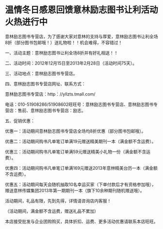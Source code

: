 # 温情冬日感恩回馈意林励志图书让利活动火热进行中

意林励志图书专营店，为了感谢大家对意林的支持与厚爱，意林励志图书让利全场8折（部分图书包邮哦！）送礼物啦！！机会难得，不容错过！

一、活动主题：意林励志图书让利全场8折并有好礼相送！！

二、活动时间：2012年12月15日至2013年2月28日（活动时间75天）。

三、活动地点：意林励志图书专营店。

四、意林励志图书专营店网址、联系方式：

意林励志图书专营店：http：//yllzts.tmall.com/

电话：010-51908286/51908602旺旺号：意林励志图书专营店、意林励志图书专营店：售前、意林励志图书专营店：励志。

五、促销优惠：

优惠一：活动期间意林励志图书专营店全场均8折优惠（部分图书包邮哦）。

优惠二：活动期间购书凡单笔订单满19元赠送精美期刊一本（满金额不含运费）。

优惠三：活动期间购书凡单笔订单满59元赠送精美小礼物一份（满金额不含运费）。

优惠四：活动期间购书凡单笔订单满169元赠送2013年意林精美台历一本（满金额不含运费）。

优惠五：活动期间每天会随机抽取10名幸运买家（下单付款后才有资格参加哦），赠送意林传媒集团2013年第一期期刊一本（旗下10余种期刊随机赠送哦）。

活动期间，礼品有限，先到先得，详情请咨询店内客服！

（活动期间，满金额不含运费，赠送礼品不累加）

本店接受批发与企业团购购买，具体折扣、运费、更多活动优惠请联系本店旺旺。